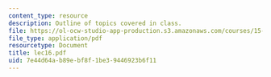 ```yaml
---
content_type: resource
description: Outline of topics covered in class.
file: https://ol-ocw-studio-app-production.s3.amazonaws.com/courses/15-024-applied-economics-for-managers-summer-2004/7e44d64ab89ebf8f1be39446923b6f11_lec16.pdf
file_type: application/pdf
resourcetype: Document
title: lec16.pdf
uid: 7e44d64a-b89e-bf8f-1be3-9446923b6f11
---
```

